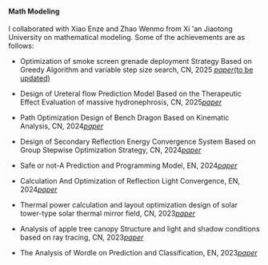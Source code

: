 #### Math Modeling
I collaborated with Xiao Enze and Zhao Wenmo from Xi 'an Jiaotong University on mathematical modeling. Some of the achievements are as follows:

- Optimization of smoke screen grenade deployment Strategy Based on Greedy Algorithm and variable step size search, CN, 2025 [_paper_(to be updated)]()

- Design of Ureteral flow Prediction Model Based on the Therapeutic Effect Evaluation of massive hydronephrosis, CN, 2025[_paper_](./MathModeling/基于巨大肾积水治疗疗效评估的输尿管流量预测模型设计.pdf)

- Path Optimization Design of Bench Dragon Based on Kinematic Analysis, CN, 2024[_paper_](./MathModeling/基于运动学分析的板凳龙路径优化设计.pdf)

- Design of Secondary Reflection Energy Convergence System Based on Group Stepwise Optimization Strategy, CN, 2024[_paper_](./MathModeling/基于分组步进式优化策略的二次反射能量汇聚系统设计.pdf)

- Safe or not-A Prediction and Programming Model, EN, 2024[_paper_](./MathModeling/Safeornot-APredictionandProgrammingModel.pdf)

- Calculation And Optimization of Reflection Light Convergence, EN, 2024[_paper_](./MathModeling/CalculationAndOptimizationofReflectionLightConvergence.pdf)

- Thermal power calculation and layout optimization design of solar tower-type solar thermal mirror field, CN, 2023[_paper_](./MathModeling/太阳能塔式光热镜场的热功率计算及布局优化设计.pdf)

- Analysis of apple tree canopy Structure and light and shadow conditions based on ray tracing, CN, 2023[_paper_](./MathModeling/基于光线追踪的苹果树树冠结构与受光和阴影情况分析.pdf)

- The Analysis of Wordle on Prediction and Classification, EN, 2023[_paper_](./MathModeling/TheAnalysisofWordleonPredictionandClassification.pdf)

